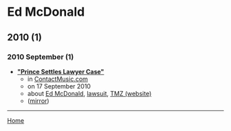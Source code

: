# Ed McDonald

## 2010 (1)

### 2010 September (1)

 - [**"Prince Settles Lawyer Case"**](https://www.contactmusic.com/prince/news/prince-settles-lawyer-case_1166911)
    - in [ContactMusic.com](../../publications/a-e/contactmusic-com/index.md)
    - on 17 September 2010
    - about [Ed McDonald](../../topics/ed-mcdonald/index.md), [lawsuit](../../topics/lawsuit/index.md), [TMZ (website)](../../topics/website/tmz/index.md)
    - ([mirror](https://web.archive.org/web/*/https://www.contactmusic.com/prince/news/prince-settles-lawyer-case_1166911))

----

[Home](../index.md)
